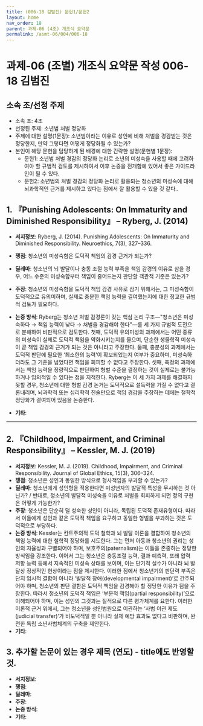 ```yaml
---
title: (006-18 김범진) 문헌1/문헌2
layout: home
nav_order: 18
parent: 과제-06 (4조) 개조식 요약문
permalink: /asmt-06/004/006-18
---
```


# 과제-06 (조별) 개조식 요약문 작성 006-18 김범진

## 소속 조/선정 주제

- 소속 조: 4조
- 선정된 주제: 소년범 처벌 정당화 
- 주제에 대한 설명(1문장): 소년범이라는 이유로 성인에 비해 처벌을 경감받는 것은 정당한지, 만약 그렇다면 어떻게 정당화될 수 있는가?
- 본인이 해당 문헌을 담당하게 된 배경에 대한 간략한 설명(문헌별 1문장):  
  - 문헌1: 소년범 처벌 경감의 정당화 논리로 소년의 미성숙을 사용할 때에 고려하여야 할 규범적 검토를 제시하여서 이후 논증을 전개함에 있어서 좋은 가이드라인이 될 수 있다.
  - 문헌2: 소년범의 처벌 경감의 정당화 논리로 활용되는 청소년의 미성숙에 대해 뇌과학적인 근거를 제시하고 있다는 점에서 잘 활용할 수 있을 것 같다.. 

## 1. 『Punishing Adolescents: On Immaturity and Diminished Responsibility』 – Ryberg, J. (2014)

- **서지정보**: Ryberg, J. (2014). Punishing Adolescents: On Immaturity and Diminished Responsibility. Neuroethics, 7(3), 327–336.
- **쟁점**: 청소년의 미성숙함은 도덕적 책임의 감경 근거가 되는가?
- **딜레마**: 청소년의 뇌 발달이나 충동 조절 능력 부족을 책임 감경의 이유로 삼을 경우, 어느 수준의 미성숙함부터 책임이 줄어드는지 판단할 객관적 기준은 있는가?
- **주장**: 청소년의 미성숙함을 도덕적 책임 감경 사유로 삼기 위해서는, 그 미성숙함이 도덕적으로 유의미하며, 실제로 충분한 책임 능력을 결여했는지에 대한 정교한 규범적 검토가 필요하다.
- **논증 방식**: Ryberg는 청소년 처벌 감경론이 갖는 핵심 논리 구조—"청소년은 미성숙하다 → 책임 능력이 낮다 → 처벌을 경감해야 한다"—를 세 가지 규범적 도전으로 분해하여 비판적으로 검토한다. 첫째, 도덕적 유의미성의 과제에서는 어떤 종류의 미성숙이 실제로 도덕적 책임을 약화시키는지를 물으며, 단순한 생물학적 미성숙이 곧 책임 감경의 근거가 되는 것은 아니라고 주장한다. 둘째, 충분성의 과제에서는 도덕적 판단에 필요한 ‘최소한의 능력’이 확보되었는지 여부가 중요하며, 미성숙하더라도 그 기준을 넘었다면 책임을 회피할 수 없다고 주장한다.
셋째, 측정의 과제에서는 책임 능력을 정량적으로 판단하여 형벌 수준을 결정하는 것이 실제로는 불가능하거나 임의적일 수 있다는 점을 지적한다. Ryberg는 이 세 가지 과제를 해결하지 못할 경우, 청소년에 대한 형벌 감경 논거는 도덕적으로 설득력을 가질 수 없다고 결론내리며, 뇌과학적 또는 심리학적 진술만으로 책임 경감을 주장하는 데에는 철학적 정당화가 결여되어 있음을 논증한다.


- **기타**: 

---

## 2. 『Childhood, Impairment, and Criminal Responsibility』 – Kessler, M. J. (2019)

- **서지정보**: Kessler, M. J. (2019). Childhood, Impairment, and Criminal Responsibility. Journal of Global Ethics, 15(3), 306–324.
- **쟁점**: 청소년은 성인과 동일한 방식으로 형사책임을 부과할 수 있는가?  
- **딜레마**: 청소년에게 성인형을 적용한다면 미성년자의 발달적 특성을 무시하는 것 아닌가? / 반대로, 청소년의 발달적 미성숙을 이유로 처벌을 회피하게 되면 정의 구현은 어떻게 가능한가?
- **주장**: 청소년은 단순히 덜 성숙한 성인이 아니라, 독립된 도덕적 존재유형이다. 따라서 이들에게 성인과 같은 도덕적 책임을 요구하고 동일한 형벌을 부과하는 것은 도덕적으로 부당하다.
- **논증 방식**: Kessler는 칸트주의적 도덕 철학과 뇌 발달 이론을 결합하여 청소년의 책임 능력에 대한 철학적 정당화를 시도한다. 그는 먼저 아동과 청소년의 권리는 성인의 자율성과 구별되어야 하며, 보호주의(paternalism)는 이들을 존중하는 정당한 방식임을 강조한다. 이어서 그는 청소년은 충동조절 능력, 결과 예측력, 또래 압력 저항 능력 등에서 지속적인 미성숙 상태를 보이며, 이는 단기적 실수가 아니라 뇌 발달상 정상적인 현상이라는 점을 제시한다. 이러한 점에서 청소년기의 판단력 부족은 단지 임시적 결함이 아니라 ‘발달적 장애(developmental impairment)’로 간주되어야 하며, 청소년의 판단 결함은 도덕적 책임을 감경해야 할 정당한 이유가 됨을 주장한다. 
따라서 청소년의 도덕적 책임은 ‘부분적 책임(partial responsibility)’으로 이해되어야 하며, 이는 성인의 그것과는 질적으로 다른 평가체계를 요한다. 이러한 이론적 근거 위에서, 그는 청소년을 성인법원으로 이관하는 ‘사법 이관 제도(judicial transfer)’가 비도덕적일 뿐 아니라 실제 예방 효과도 없다고 비판하며, 완전한 독립 소년사법체계의 구축을 제안한다.
- **기타**: 

## 3. 추가할 논문이 있는 경우 제목 (연도) - title에도 반영할 것.

- **서지정보**: 
- **쟁점**: 
- **딜레마**: 
- **주장**:   
- **논증 방식**: 
- **기타**: 